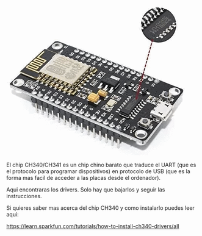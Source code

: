 ![../img/ch340.png](../img/ch340.png)

El chip CH340/CH341 es un chip chino barato que traduce el UART (que es el protocolo para programar dispositivos) 
en protocolo de USB (que es la forma mas facil de acceder a las placas desde el ordenador).

Aqui encontraras los drivers. Solo hay que bajarlos y seguir las instrucciones.

Si quieres saber mas acerca del chip CH340 y como instalarlo puedes leer aqui:

https://learn.sparkfun.com/tutorials/how-to-install-ch340-drivers/all
